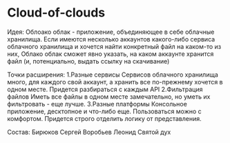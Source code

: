 # Cloud-of-clouds

Идея: Облоако облак - приложение, объединяющее в себе облачные хранилища. 
Если имеются несколько аккаунтов какого-либо сервиса облачного хранилища и хочется найти конкретный файл на каком-то из них, Облако облак сможет явно указать, на каком аккаунте хранится файл (и, потенциально, выдать ссылку на скачивание)

Точки расширения:
1.Разные сервисы 
Сервисов облачного хранилища много, для каждого свой аккаунт, а хранить все по-прежнему хочется в одном месте. Придется разбираться с каждым API
2.Фильтрация файлов
Иметь все файлы в одном месте замечательно, но уметь их фильтровать - еще лучше. 
3.Разные платформы
Консольное приложение, десктопное и что-либо еще. Пользоваться можно с комфортом. Придется строго отделить логику от представления.

Состав: 
Бирюков Сергей
Воробьев Леонид
Святой дух
